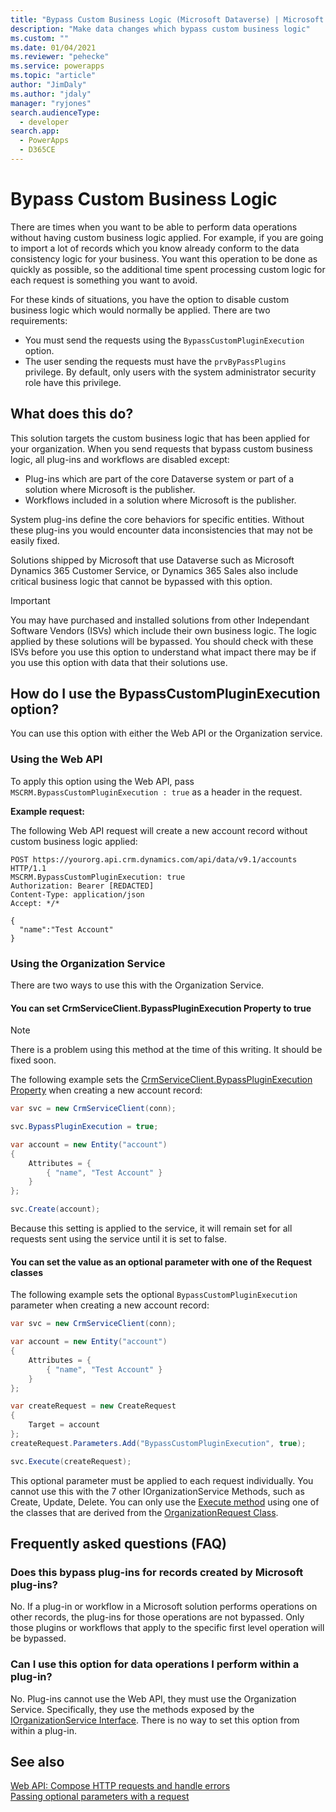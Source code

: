 ```yaml
---
title: "Bypass Custom Business Logic (Microsoft Dataverse) | Microsoft Docs" 
description: "Make data changes which bypass custom business logic" 
ms.custom: ""
ms.date: 01/04/2021
ms.reviewer: "pehecke"
ms.service: powerapps
ms.topic: "article"
author: "JimDaly" 
ms.author: "jdaly" 
manager: "ryjones" 
search.audienceType: 
  - developer
search.app: 
  - PowerApps
  - D365CE
---
```

# Bypass Custom Business Logic

There are times when you want to be able to perform data operations without having custom business logic applied. For example, if you are going to import a lot of records which you know already conform to the data consistency logic for your business. You want this operation to be done as quickly as possible, so the additional time spent processing custom logic for each request is something you want to avoid.  

For these kinds of situations, you have the option to disable custom business logic which would normally be applied. There are two requirements:

- You must send the requests using the `BypassCustomPluginExecution` option.
- The user sending the requests must have the `prvByPassPlugins` privilege. By default, only users with the system administrator security role have this privilege.

## What does this do?

This solution targets the custom business logic that has been applied for your organization. When you send requests that bypass custom business logic, all plug-ins and workflows are disabled except:

- Plug-ins which are part of the core Dataverse system or part of a solution where Microsoft is the publisher.
- Workflows included in a solution where Microsoft is the publisher.

System plug-ins define the core behaviors for specific entities. Without these plug-ins you would encounter data inconsistencies that may not be easily fixed.

Solutions shipped by Microsoft that use Dataverse such as Microsoft Dynamics 365 Customer Service, or Dynamics 365 Sales also include critical business logic that cannot be bypassed with this option.

> [!IMPORTANT]
> You may have purchased and installed solutions from other Independant Software Vendors (ISVs) which include their own business logic. The logic applied by these solutions will be bypassed. You should check with these ISVs before you use this option to understand what impact there may be if you use this option with data that their solutions use.

## How do I use the BypassCustomPluginExecution option?

You can use this option with either the Web API or the Organization service.

### Using the Web API

To apply this option using the Web API, pass `MSCRM.BypassCustomPluginExecution : true` as a header in the request.

**Example request:**

The following Web API request will create a new account record without custom business logic applied:

```http
POST https://yourorg.api.crm.dynamics.com/api/data/v9.1/accounts HTTP/1.1
MSCRM.BypassCustomPluginExecution: true
Authorization: Bearer [REDACTED]
Content-Type: application/json
Accept: */*

{
  "name":"Test Account"
}
```


### Using the Organization Service

There are two ways to use this with the Organization Service.

#### You can set CrmServiceClient.BypassPluginExecution Property to true

> [!NOTE]
> There is a problem using this method at the time of this writing. It should be fixed soon.

The following example sets the [CrmServiceClient.BypassPluginExecution Property](/dotnet/api/microsoft.xrm.tooling.connector.crmserviceclient.bypasspluginexecution) when creating a new account record:

```csharp
var svc = new CrmServiceClient(conn);

svc.BypassPluginExecution = true;

var account = new Entity("account")
{
    Attributes = {
        { "name", "Test Account" }
    }
};

svc.Create(account);
```
Because this setting is applied to the service, it will remain set for all requests sent using the service until it is set to false.

#### You can set the value as an optional parameter with one of the Request classes

The following example sets the optional `BypassCustomPluginExecution` parameter when creating a new account record:

```csharp
var svc = new CrmServiceClient(conn);

var account = new Entity("account")
{
    Attributes = {
        { "name", "Test Account" }
    }
};

var createRequest = new CreateRequest
{
    Target = account
};
createRequest.Parameters.Add("BypassCustomPluginExecution", true);

svc.Execute(createRequest);
```
This optional parameter must be applied to each request individually. You cannot use this with the 7 other IOrganizationService Methods, such as Create, Update, Delete. You can only use the [Execute method](/dotnet/api/microsoft.xrm.sdk.iorganizationservice.execute) using one of the classes that are derived from the [OrganizationRequest Class](/dotnet/api/microsoft.xrm.sdk.organizationrequest).

## Frequently asked questions (FAQ)

### Does this bypass plug-ins for records created by Microsoft plug-ins?

No. If a plug-in or workflow in a Microsoft solution performs operations on other records, the plug-ins for those operations are not bypassed. Only those plugins or workflows that apply to the specific first level operation will be bypassed.

### Can I use this option for data operations I perform within a plug-in?

No. Plug-ins cannot use the Web API, they must use the Organization Service. Specifically, they use the methods exposed by the [IOrganizationService Interface](org-service/iorganizationservice-interface.md). There is no way to set this option from within a plug-in.

## See also

[Web API: Compose HTTP requests and handle errors](webapi/compose-http-requests-handle-errors.md)<br />
[Passing optional parameters with a request](org-service/use-messages.md#passing-optional-parameters-with-a-request)

